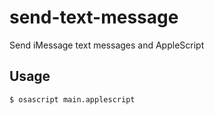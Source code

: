 # send-text-message

Send iMessage text messages and AppleScript

## Usage

```
$ osascript main.applescript
```
